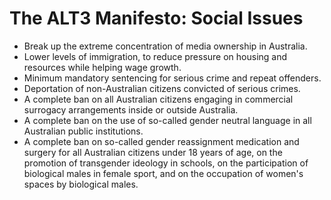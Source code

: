 # The ALT3 Manifesto: Social Issues

* Break up the extreme concentration of media ownership in Australia.
* Lower levels of immigration, to reduce pressure on housing and resources while helping wage growth.
* Minimum mandatory sentencing for serious crime and repeat offenders.
* Deportation of non-Australian citizens convicted of serious crimes.
* A complete ban on all Australian citizens engaging in commercial surrogacy arrangements inside or outside Australia.
* A complete ban on the use of so-called gender neutral language in all Australian public institutions.
* A complete ban on so-called gender reassignment medication and surgery for all Australian citizens under 18 years of age, on the promotion of transgender ideology in schools, on the participation of biological males in female sport, and on the occupation of women's spaces by biological males.
